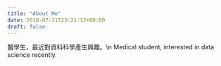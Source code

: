 ```yaml
---
title: "About Me"
date: 2018-07-11T23:21:12+08:00
draft: false
---
```


醫學生，最近對資料科學產生興趣。\n
Medical student, interested in data science recently.